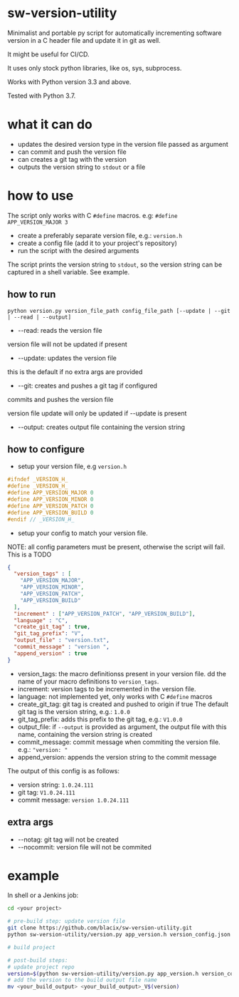 # sw-version-utility
Minimalist and portable py script for automatically incrementing software version in a C header file and update it in git as well.

It might be useful for CI/CD.

It uses only stock python libraries, like os, sys, subprocess.

Works with Python version 3.3 and above.

Tested with Python 3.7.

# what it can do
- updates the desired version type in the version file passed as argument
- can commit and push the version file
- can creates a git tag with the version
- outputs the version string to `stdout` or a file

# how to use
The script only works with C `#define` macros.
e.g: `#define APP_VERSION_MAJOR 3`
- create a preferably separate version file, e.g.: `version.h`
- create a config file (add it to your project's repository)
- run the script with the desired arguments

The script prints the version string to `stdout`, so the version string can be captured in a shell variable. See example.

## how to run
`
python version.py version_file_path config_file_path [--update | --git | --read | --output]
`
- --read: 
reads the version file

version file will not be updated if present

- --update:
updates the version file

this is the default if no extra args are provided

- --git:
creates and pushes a git tag if configured

commits and pushes the version file

version file update will only be updated if --update is present

- --output:
creates output file containing the version string


## how to configure
- setup your version file, e.g `version.h`
```C
#ifndef _VERSION_H_
#define _VERSION_H_
#define APP_VERSION_MAJOR 0
#define APP_VERSION_MINOR 0
#define APP_VERSION_PATCH 0
#define APP_VERSION_BUILD 0
#endif // _VERSION_H_
```

- setup your config to match your version file.

NOTE: all config parameters must be present, otherwise the script will fail. This is a TODO

```json
{
  "version_tags" : [
    "APP_VERSION_MAJOR",
    "APP_VERSION_MINOR",
    "APP_VERSION_PATCH",
    "APP_VERSION_BUILD"
  ],
  "increment" : ["APP_VERSION_PATCH", "APP_VERSION_BUILD"],
  "language" : "C",
  "create_git_tag" : true,
  "git_tag_prefix": "V",
  "output_file" : "version.txt",
  "commit_message" : "version ",
  "append_version" : true
}
```
- version_tags: the macro definitionss present in your version file. dd the name of your macro definitions to `version_tags`.
- increment: version tags to be incremented in the version file.
- language: not implemented yet, only works with C `#define` macros
- create_git_tag: git tag is created and pushed to origin if true
The default git tag is the version string, e.g.: `1.0.0`
- git_tag_prefix: adds this prefix to the git tag, e.g.: `V1.0.0`
- output_file: if `--output` is provided as argument, the output file with this name, containing the version string is created
- commit_message: commit message when commiting the version file. e.g.: `"version: "`
- append_version: appends the version string to the commit message

The output of this config is as follows:
- version string: `1.0.24.111`
- git tag:  `V1.0.24.111`
- commit message:  `version 1.0.24.111`


## extra args
- --notag: git tag will not be created
- --nocommit: version file will not be commited


# example
In shell or a Jenkins job:

```bash
cd <your project>

# pre-build step: update version file
git clone https://github.com/blacix/sw-version-utility.git
python sw-version-utility/version.py app_version.h version_config.json

# build project

# post-build steps:
# update project repo
version=$(python sw-version-utility/version.py app_version.h version_config.json --git)
# add the version to the build output file name
mv <your_build_output> <your_build_output>_V$(version)
```


